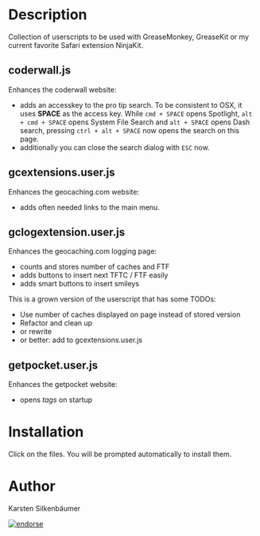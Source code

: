 Description
===

Collection of userscripts to be used with GreaseMonkey, GreaseKit or my current favorite Safari extension NinjaKit.

## coderwall.js

Enhances the coderwall website:
* adds an accesskey to the pro tip search.
  To be consistent to OSX, it uses **SPACE** as the access key.
  While `cmd + SPACE` opens Spotlight,
  `alt + cmd + SPACE` opens System File Search and
  `alt + SPACE` opens Dash search,
  pressing `ctrl + alt + SPACE` now opens the search on this page.
* additionally you can close the search dialog with `ESC` now.

## gcextensions.user.js

Enhances the geocaching.com website:
* adds often needed links to the main menu.

## gclogextension.user.js

Enhances the geocaching.com logging page:
* counts and stores number of caches and FTF
* adds buttons to insert next TFTC / FTF easily
* adds smart buttons to insert smileys

This is a grown version of the userscript that has some TODOs:
* Use number of caches displayed on page instead of stored version
* Refactor and clean up
* or rewrite
* or better: add to gcextensions.user.js

## getpocket.user.js

Enhances the getpocket website:
* opens _tags_ on startup

Installation
===

Click on the files. You will be prompted automatically to install them.

Author
===
Karsten Silkenbäumer

[![endorse](http://api.coderwall.com/ksi/endorsecount.png)](http://coderwall.com/ksi)
